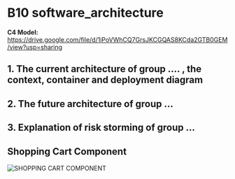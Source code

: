 # B10 software_architecture
**C4 Model:** https://drive.google.com/file/d/1iPoVWhCQ7GrsJKCGQAS8KCda2GTB0GEM/view?usp=sharing
## 1. The current architecture of group …. , the context, container and deployment diagram
## 2. The future architecture of group …
## 3. Explanation of risk storming of group …
## Shopping Cart Component
![SHOPPING CART COMPONENT](https://github.com/ADPRO-B10/software_architecture/assets/112263712/94621919-691a-42d5-ab75-81f66eab82d7)

